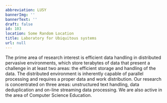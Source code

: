 ```yaml
---
abbreviation: LUSY
bannerImg: ''
bannerText: ''
draft: false
id: 103
location: Some Random Location
title: Laboratory for Ubiquitous systems
url: null
---
```


The prime area of research interest is efficient data handling in distributed pervasive environments, which store terabytes of data that present a challenge in at least two areas: the efficient storage and handling of the data. The distributed environment is inherently capable of parallel processing and requires a proper data and work distribution. Our research is concentrated on three areas: unstructured text handling, data deduplication and on-line streaming data processing. We are also active in the area of Computer Science Education.